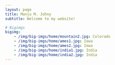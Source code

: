 ```yaml
---
layout: page
title: Manju M. Johny
subtitle: Welcome to my website! 

# Bigimgs 
bigimg: 
	- /img/big-imgs/home/mountain2.jpg: Colorado
    - /img/big-imgs/home/ames1.jpg: Iowa
    - /img/big-imgs/home/ames2.jpg: Iowa
    - /img/big-imgs/home/india1.jpg: India
    - /img/big-imgs/home/india2.jpg: India
---
```


